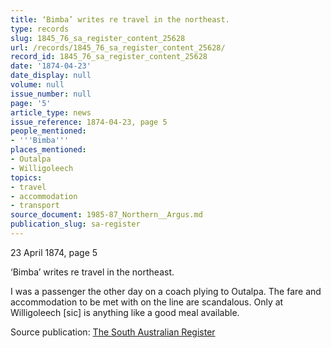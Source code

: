 ```yaml
---
title: ‘Bimba’ writes re travel in the northeast.
type: records
slug: 1845_76_sa_register_content_25628
url: /records/1845_76_sa_register_content_25628/
record_id: 1845_76_sa_register_content_25628
date: '1874-04-23'
date_display: null
volume: null
issue_number: null
page: '5'
article_type: news
issue_reference: 1874-04-23, page 5
people_mentioned:
- '''Bimba'''
places_mentioned:
- Outalpa
- Willigoleech
topics:
- travel
- accommodation
- transport
source_document: 1985-87_Northern__Argus.md
publication_slug: sa-register
---
```


23 April 1874, page 5

‘Bimba’ writes re travel in the northeast.

I was a passenger the other day on a coach plying to Outalpa.  The fare and accommodation to be met with on the line are scandalous.  Only at Willigoleech [sic] is anything like a good meal available.

Source publication: [The South Australian Register](/publications/sa-register/)
